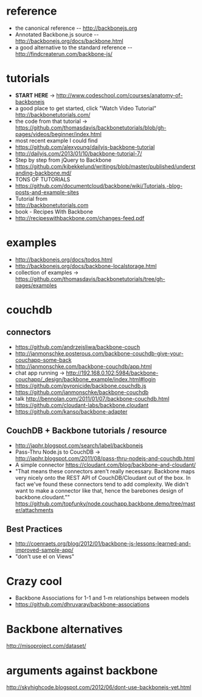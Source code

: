 
# reference 
- the canonical reference
-- http://backbonejs.org
- Annotated Backbone.js source
-- http://backbonejs.org/docs/backbone.html
- a good alternative to the standard reference
-- http://findcreaterun.com/backbone-js/

# tutorials
- __START HERE__ -> http://www.codeschool.com/courses/anatomy-of-backbonejs
- a good place to get started, click "Watch Video Tutorial" http://backbonetutorials.com/
 - the code from that tutorial -> https://github.com/thomasdavis/backbonetutorials/blob/gh-pages/videos/beginner/index.html
- most recent example I could find
 - https://github.com/alexyoung/dailyjs-backbone-tutorial
 - http://dailyjs.com/2013/01/10/backbone-tutorial-7/
- Step by step from jQuery to Backbone
 - https://github.com/kjbekkelund/writings/blob/master/published/understanding-backbone.md/
- TONS OF TUTORIALS 
 - https://github.com/documentcloud/backbone/wiki/Tutorials,-blog-posts-and-example-sites
- Tutorial from 
- http://backbonetutorials.com
- book - Recipes With Backbone
 - http://recipeswithbackbone.com/changes-feed.pdf


# examples
- http://backbonejs.org/docs/todos.html
- http://backbonejs.org/docs/backbone-localstorage.html
- collection of examples -> https://github.com/thomasdavis/backbonetutorials/tree/gh-pages/examples


# couchdb
## connectors
- https://github.com/andrzejsliwa/backbone-couch
 - http://janmonschke.posterous.com/backbone-couchdb-give-your-couchapp-some-back
 - http://janmonschke.com/backbone-couchdb/app.html
 - chat app running -> http://192.168.0.102:5984/backbone-couchapp/_design/backbone_example/index.html#login
- https://github.com/pyronicide/backbone.couchdb.js
- https://github.com/janmonschke/backbone-couchdb
 - talk http://bennolan.com/2011/01/07/backbone-couchdb.html
- https://github.com/cloudant-labs/backbone.cloudant
- https://github.com/kanso/backbone-adapter


## CouchDB + Backbone tutorials / resource
- http://japhr.blogspot.com/search/label/backbonejs
- Pass-Thru Node.js to CouchDB -> http://japhr.blogspot.com/2011/08/pass-thru-nodejs-and-couchdb.html
- A simple connector https://cloudant.com/blog/backbone-and-cloudant/ 
 -  "That means these connectors aren't really necessary. Backbone maps very nicely onto the REST API of CouchDB/Cloudant out of the box. In fact we've found these connectors tend to add complexity. We didn't want to make a connector like that, hence the barebones design of backbone.cloudant.""
https://github.com/topfunky/node.couchapp.backbone.demo/tree/master/attachments

## Best Practices
- http://coenraets.org/blog/2012/01/backbone-js-lessons-learned-and-improved-sample-app/
 - "don't use el on Views"

# Crazy cool 
- Backbone Associations for 1-1 and 1-m relationships between models
 - https://github.com/dhruvaray/backbone-associations

# Backbone alternatives
http://misoproject.com/dataset/


# arguments against backbone
http://skyhighcode.blogspot.com/2012/06/dont-use-backbonejs-yet.html
